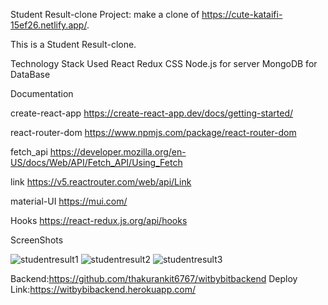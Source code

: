 Student Result-clone
Project: make a clone of https://cute-kataifi-15ef26.netlify.app/.

This is a Student Result-clone.

Technology Stack Used
React
Redux
CSS
Node.js for server
MongoDB for DataBase

Documentation

create-react-app
https://create-react-app.dev/docs/getting-started/


react-router-dom
https://www.npmjs.com/package/react-router-dom

fetch_api
https://developer.mozilla.org/en-US/docs/Web/API/Fetch_API/Using_Fetch

link
https://v5.reactrouter.com/web/api/Link

material-UI
https://mui.com/

Hooks
https://react-redux.js.org/api/hooks


ScreenShots

![studentresult1](https://user-images.githubusercontent.com/95959359/176635257-902257f6-108c-4fd4-aa67-b179cac11ecb.png)
![studentresult2](https://user-images.githubusercontent.com/95959359/176635264-4abfb653-346c-4034-9264-14318390fdff.png)
![studentresult3](https://user-images.githubusercontent.com/95959359/176635266-f5e807a9-aa69-46c6-9a6e-3f0cbad8ff30.png)

Backend:https://github.com/thakurankit6767/witbybitbackend 
Deploy Link:https://witbybibackend.herokuapp.com/
